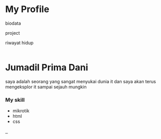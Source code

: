<!DOCTYPE html>
<html lang="en">

<head>
    <meta charset="UTF-8">
    <meta http-equiv="X-UA-Compatible" content="IE=edge">
    <meta name="viewport" content="width=device-width, initial-scale=1.0">
    <link href='https://fonts.googleapis.com/css?family=Poppins' rel='stylesheet'>
    <link rel="stylesheet" href="style.css">
    <title>My Profile</title>
</head>

<body>
    <div class="container">
        <div class="navbar">
            <div class="colom-kiri">
                <h1>My Profile</h1>
            </div>
            <div class="colom-kanan">
                <p>biodata</p>
                <p>project</p>
                <p>riwayat hidup</p>
            </div>
        </div>
        <div class="content">
            <div class="colom-kiri">
                <div class="card">
                    <img src="D:\kolu\pertemuan 1\foto\foto1.jpeg" alt="">
                    <div class="botom">
                        <div class="colom-kiri"></div>
                        <div class="colom-kanan"></div>
                    </div>
                </div>
            </div>
            <div class="colom-kanan">
                <div class="card">
                    <h1>Jumadil Prima Dani</h1>
                    <p>saya adalah seorang yang sangat menyukai dunia it dan saya akan terus mengeksplor it sampai sejauh mungkin </p>
                    <h3>My skill</h3>
                    <ul>
                        <li>
                            mikrotik
                        </li>
                        <li>
                            html
                        </li>
                        <li>
                            css
                        </li>
                    </ul>
                    <div class="sosmed">
                        <a href="https://www.facebook.com/">
                            <img src="https://www.citypng.com/public/uploads/preview/-11595326936asbkomoamd.png" alt="">
                        </a>
                        <a href="https://www.instagram.com/">
                            <img src="https://www.pngfind.com/pngs/m/2-23339_black-and-white-instagram-logo-instagram-logo-2018.png" alt="">
                        </a>
                        <a href="https://twitter.com/">
                            <img src="https://cdn-icons-png.flaticon.com/512/60/60580.png" alt="">
                        </a>
                    </div>
                </div>
            </div>
        </div>
    </div>
</body>

</html>
